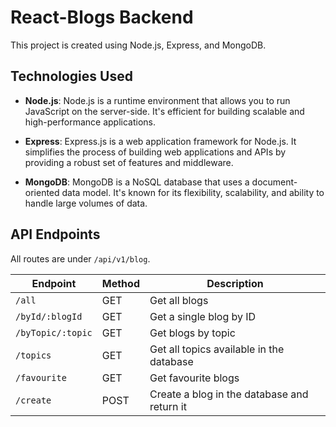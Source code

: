 # React-Blogs Backend

This project is created using Node.js, Express, and MongoDB.

## Technologies Used

- **Node.js**: Node.js is a runtime environment that allows you to run JavaScript on the server-side. It's efficient for building scalable and high-performance applications.

- **Express**: Express.js is a web application framework for Node.js. It simplifies the process of building web applications and APIs by providing a robust set of features and middleware.

- **MongoDB**: MongoDB is a NoSQL database that uses a document-oriented data model. It's known for its flexibility, scalability, and ability to handle large volumes of data.

## API Endpoints

All routes are under `/api/v1/blog`.

| Endpoint          | Method | Description                                 |
| ----------------- | ------ | ------------------------------------------- |
| `/all`            | GET    | Get all blogs                               |
| `/byId/:blogId`   | GET    | Get a single blog by ID                     |
| `/byTopic/:topic` | GET    | Get blogs by topic                          |
| `/topics`         | GET    | Get all topics available in the database    |
| `/favourite`      | GET    | Get favourite blogs                         |
| `/create`         | POST   | Create a blog in the database and return it |